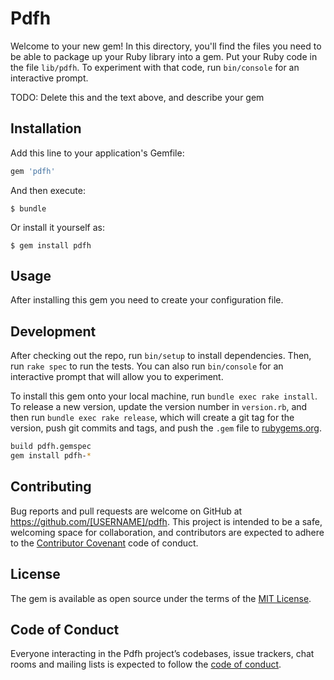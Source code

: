 # Pdfh

Welcome to your new gem! In this directory, you'll find the files you need to be able to package up your Ruby library into a gem. Put your Ruby code in the file `lib/pdfh`. To experiment with that code, run `bin/console` for an interactive prompt.

TODO: Delete this and the text above, and describe your gem

## Installation

Add this line to your application's Gemfile:

```ruby
gem 'pdfh'
```

And then execute:

    $ bundle

Or install it yourself as:

    $ gem install pdfh

## Usage

After installing this gem you need to create your configuration file.

## Development

After checking out the repo, run `bin/setup` to install dependencies. Then, run `rake spec` to run the tests. You can also run `bin/console` for an interactive prompt that will allow you to experiment.

To install this gem onto your local machine, run `bundle exec rake install`. To release a new version, update the version number in `version.rb`, and then run `bundle exec rake release`, which will create a git tag for the version, push git commits and tags, and push the `.gem` file to [rubygems.org](https://rubygems.org).

```bash
build pdfh.gemspec
gem install pdfh-*
```

## Contributing

Bug reports and pull requests are welcome on GitHub at https://github.com/[USERNAME]/pdfh. This project is intended to be a safe, welcoming space for collaboration, and contributors are expected to adhere to the [Contributor Covenant](http://contributor-covenant.org) code of conduct.

## License

The gem is available as open source under the terms of the [MIT License](https://opensource.org/licenses/MIT).

## Code of Conduct

Everyone interacting in the Pdfh project’s codebases, issue trackers, chat rooms and mailing lists is expected to follow the [code of conduct](https://github.com/[USERNAME]/pdfh/blob/master/CODE_OF_CONDUCT.md).
